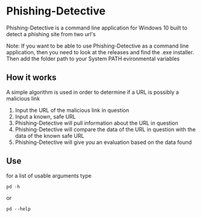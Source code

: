 # Phishing-Detective

Phishing-Detective is a command line application for Windows 10 built to detect a phishing site from two url's

Note: If you want to be able to use Phishing-Detective as a command line application, then you need to look at the releases and find the .exe installer. Then add the folder path to your System PATH evironmental variables

## How it works
A simple algorithm is used in order to determine if a URL is possibly a malicious link
  1. Input the URL of the malicious link in question
  2. Input a known, safe URL
  3. Phishing-Detective will pull information about the URL in question
  4. Phishing-Detective will compare the data of the URL in question with the data of the known safe URL
  5. Phishing-Detective will give you an evaluation based on the data found

## Use
for a list of usable arguments type 
```
pd -h
```
or
```
pd --help
```
